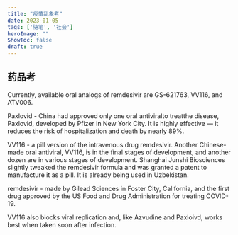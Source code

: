 ```yaml
---
title: "疫情乱象考"
date: 2023-01-05
tags: ['随笔', '社会']
heroImage: ""
ShowToc: false
draft: true
---
```


## 药品考

Currently, available oral analogs of remdesivir are GS-621763, VV116, and ATV006.

Paxlovid - China had approved only one oral antiviralto treatthe disease, Paxlovid, developed by Pfizer in New York City. It is highly effective — it reduces the risk of hospitalization and death by nearly 89%.


VV116 - a pill version of the intravenous drug remdesivir. Another Chinese-made oral antiviral, VV116, is in the final stages of development, and another dozen are in various stages of development. Shanghai Junshi Biosciences slightly tweaked the remdesivir formula and was granted a patent to manufacture it as a pill. It is already being used in Uzbekistan.

remdesivir - made by Gilead Sciences in Foster City, California, and the first drug approved by the US Food and Drug Administration for treating COVID-19.

VV116 also blocks viral replication and, like Azvudine and Paxloivd, works best when taken soon after infection.